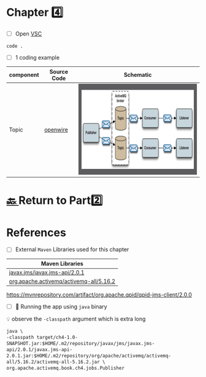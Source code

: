# Chapter :four:


- [ ] Open [VSC](https://code.visualstudio.com)

```
code .
```

- [ ] 1 coding example

| component | Source Code |  Schematic |
|-----------|-------------|--|
| Topic     | [openwire](src/main/java/org/apache/activemq/book/ch4/openwire) | <img src="../../images/stock-portfolio-example.png" width=528 height=237  /> </img> |

# [:back: ](..) Return to Part:two:

# References

- [ ] External `Maven` Libraries used for this chapter

| Maven Libraries                                                                                                       |
|-----------------------------------------------------------------------------------------------------------------------|
| [javax.jms/javax.jms-api/2.0.1](https://mvnrepository.com/artifact/javax.jms/javax.jms-api/2.0.1)                     |
| [org.apache.activemq/activemq-all/5.16.2](https://mvnrepository.com/artifact/org.apache.activemq/activemq-all/5.16.2) |

https://mvnrepository.com/artifact/org.apache.qpid/qpid-jms-client/2.0.0

- [ ] :steam_locomotive: Running the app using `java` binary

:bulb: observe the `-classpath` argument which is extra long

```
java \
-classpath target/ch4-1.0-SNAPSHOT.jar:$HOME/.m2/repository/javax/jms/javax.jms-api/2.0.1/javax.jms-api-2.0.1.jar:$HOME/.m2/repository/org/apache/activemq/activemq-all/5.16.2/activemq-all-5.16.2.jar \
org.apache.activemq.book.ch4.jobs.Publisher 
```

